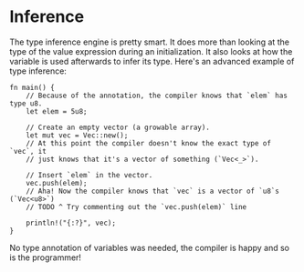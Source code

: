 # Inference

The type inference engine is pretty smart. It does more than looking at the
type of the value expression
during an initialization. It also looks at how the variable is used afterwards 
to infer its type. Here's an advanced example of type inference:

```rust,editable
fn main() {
    // Because of the annotation, the compiler knows that `elem` has type u8.
    let elem = 5u8;

    // Create an empty vector (a growable array).
    let mut vec = Vec::new();
    // At this point the compiler doesn't know the exact type of `vec`, it
    // just knows that it's a vector of something (`Vec<_>`).

    // Insert `elem` in the vector.
    vec.push(elem);
    // Aha! Now the compiler knows that `vec` is a vector of `u8`s (`Vec<u8>`)
    // TODO ^ Try commenting out the `vec.push(elem)` line

    println!("{:?}", vec);
}
```

No type annotation of variables was needed, the compiler is happy and so is the
programmer!
